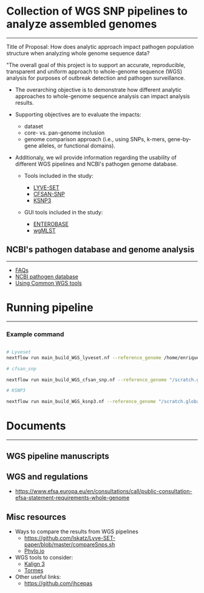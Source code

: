 # Collection of WGS SNP pipelines to analyze assembled genomes
------------

Title of Proposal: How does analytic approach impact pathogen population structure when analyzing whole genome sequence data?

"The overall goal of this project is to support an accurate, reproducible, transparent and uniform approach to whole-genome sequence (WGS) analysis for purposes of outbreak detection and pathogen surveillance. 
* The overarching objective is to demonstrate how different analytic approaches to whole-genome sequence analysis can impact analysis results.
* Supporting objectives are to evaluate the impacts:
  * dataset
  * core- vs. pan-genome inclusion
  * genome comparison approach (i.e., using SNPs, k-mers, gene-by-gene alleles, or functional domains).
* Additionaly, we wil provide information regarding the usability of different WGS pipelines and NCBI's pathogen genome database.

  * Tools included in the study:
    * [LYVE-SET](https://github.com/lskatz/lyve-SET)
    * [CFSAN-SNP](https://github.com/CFSAN-Biostatistics/snp-pipeline)
    * [KSNP3](https://sourceforge.net/projects/ksnp/files/)

  * GUI tools included in the study:
    * [ENTEROBASE](https://github.com/zheminzhou/EToKi)
    * [wgMLST](https://www.applied-maths.com/applications/wgmlst)


## NCBI's pathogen database and genome analysis
------------

* [FAQs](https://github.com/TheNoyesLab/WGS_SNP_pipelines/blob/master/docs/Questions.md)
* [NCBI pathogen database](https://github.com/TheNoyesLab/WGS_SNP_pipelines/blob/master/docs/Accessing_NCBI_pathogen_genomes.md)
* [Using Common WGS tools](https://github.com/TheNoyesLab/WGS_SNP_pipelines/blob/master/docs/Using_common_WGS_tools.md)


# Running pipeline
------------

### Example command
```bash

# Lyveset
nextflow run main_build_WGS_lyveset.nf --reference_genome /home/enriquedoster/Documents/Projects/Mann_heim_69_genomes/genome_assemblies/ncbi-genomes-2019-08-28/GCF_007963885.1_ASM796388v1_genomic.fna --input_dir /home/enriquedoster/Documents/Projects/63_genomes/test_dir -profile singularity --output test_WGS_lyve

# cfsan_snp

nextflow run main_build_WGS_cfsan_snp.nf --reference_genome "/scratch.global/test_WGS/ref_genome.fasta" --reads "/scratch.global/test_WGS/test_genomes/*_{1,2}.fastq" -profile singularity --output test_WGS_ksnp

# KSNP3

nextflow run main_build_WGS_ksnp3.nf --reference_genome "/scratch.global/test_WGS/ref_genome.fasta" --reads "/scratch.global/test_WGS/test_genomes/*_{1,2}.fastq" -profile singularity --output test_WGS_ksnp

```


# Documents
------------

## WGS pipeline manuscripts


## WGS and regulations
* https://www.efsa.europa.eu/en/consultations/call/public-consultation-efsa-statement-requirements-whole-genome

## Misc resources

* Ways to compare the results from WGS pipelines
  * https://github.com/lskatz/Lyve-SET-paper/blob/master/compareSnps.sh
  * [Phylo.io](https://academic.oup.com/mbe/article/33/8/2163/2579233)
* WGS tools to consider:
  * [Kalign 3](https://academic.oup.com/bioinformatics/advance-article/doi/10.1093/bioinformatics/btz795/5607735?rss=1)
  * [Tormes](https://github.com/nmquijada/tormes)
* Other useful links:
  * https://github.com/jhcepas
